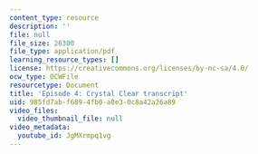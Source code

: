 ```yaml
---
content_type: resource
description: ''
file: null
file_size: 26300
file_type: application/pdf
learning_resource_types: []
license: https://creativecommons.org/licenses/by-nc-sa/4.0/
ocw_type: OCWFile
resourcetype: Document
title: 'Episode 4: Crystal Clear transcript'
uid: 985fd7ab-f689-4fb0-a0e3-0c8a42a26a89
video_files:
  video_thumbnail_file: null
video_metadata:
  youtube_id: JgMXrmpq1vg
---
```

